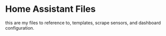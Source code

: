 # Home Assistant Files

this are my files to reference to,
templates, scrape sensors, and dashboard configuration.